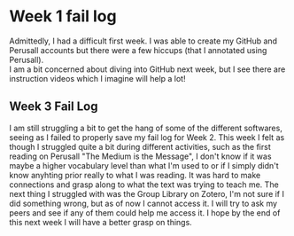 # Week 1 fail log
Admittedly, I had a difficult first week. I was able to create my GitHub and Perusall accounts but there were a few hiccups (that I annotated using Perusall).   
I am a bit concerned about diving into GitHub next week, but I see there are instruction videos which I imagine will help a lot!
## Week 3 Fail Log 
  I am still struggling a bit to get the hang of some of the different softwares, seeing as I failed to properly save my fail log for Week 2. This week I felt as though I struggled quite a bit during different activities, such as the first reading on Perusall "The Medium is the Message", I don't know if  it was maybe a higher vocabulary level than what I'm used to or if I simply didn't know anyhting prior really to what I was reading. It was hard to make connections and grasp along to what the text was trying to teach me. The next thing I struggled with was the Group Library on Zotero, I'm not sure if I did something wrong, but as of now I cannot access it. I will try to ask my peers and see if any of them could help me access it. 
  I hope by the end of this next week I will have a better grasp on things. 
